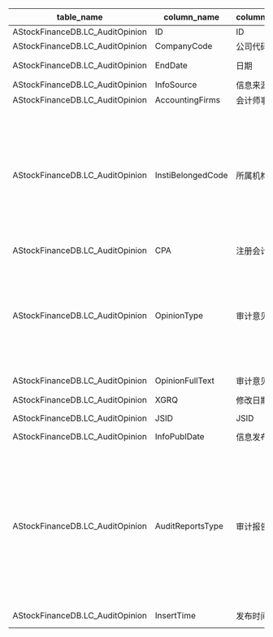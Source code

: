| table_name| column_name | column_description | 注释| Annotation| 数据示例|
|---|---|---|---|---|---|
| AStockFinanceDB.LC_AuditOpinion | ID| ID | | | 608074813802|
| AStockFinanceDB.LC_AuditOpinion | CompanyCode | 公司代码 | | | 425 |
| AStockFinanceDB.LC_AuditOpinion | EndDate | 日期 | | | 2019-03-31 12:00:00.000 |
| AStockFinanceDB.LC_AuditOpinion | InfoSource| 信息来源 | | | 第一季报|
| AStockFinanceDB.LC_AuditOpinion | AccountingFirms | 会计师事务所 | | | null|
| AStockFinanceDB.LC_AuditOpinion | InstiBelongedCode | 所属机构 | 所属机构（InstiBelongedCode）：与“机构基本资料（LC_InstiArchive）”中的“企业编号（CompanyCode）”关联，得到所属机构的基本信息、联系方式等。 | Affiliation (InstiBelongedCode): Associated with the "Institution Basic Information (LC_InstiArchive)" under the "Company Code (CompanyCode)", to obtain the basic information and contact details of the affiliated institution. | null|
| AStockFinanceDB.LC_AuditOpinion | CPA | 注册会计师 | | | null|
| AStockFinanceDB.LC_AuditOpinion | OpinionType | 审计意见类型 | 审计意见类型(OpinionType)与(CT_SystemConst)表中的DM字段关联，令LB = 1051 AND DM IN(1,2,3,,4,5,6,7,10,11)，得到审计意见类型的具体描述：| The audit opinion type (OpinionType) is associated with the DM field in the (CT_SystemConst) table, with LB = 1051 AND DM IN (1,2,3,4,5,6,7,10,11), yielding the specific description of the audit opinion type:| 6 |
| AStockFinanceDB.LC_AuditOpinion | OpinionFullText | 审计意见全文 | | | null|
| AStockFinanceDB.LC_AuditOpinion | XGRQ| 修改日期 | | | 2021-02-12 02:01:19.623 |
| AStockFinanceDB.LC_AuditOpinion | JSID| JSID | | | 666410543562|
| AStockFinanceDB.LC_AuditOpinion | InfoPublDate| 信息发布日期 | | | 2019-04-09 12:00:00.000 |
| AStockFinanceDB.LC_AuditOpinion | AuditReportsType| 审计报告类型 | 审计报告类型(AuditReportsType)与(CT_SystemConst)表中的DM字段关联，令LB = 2244 AND DM IN (1,2)，得到审计报告类型的具体描述：1-财务报表审计报告，2-内部控制审计报告。 | The type of audit report (AuditReportsType) is associated with the DM field in the (CT_SystemConst) table, with LB = 2244 AND DM IN (1,2), yielding the specific description of the audit report type: 1-Financial Statement Audit Report, 2-Internal Control Audit Report. | 1 |
| AStockFinanceDB.LC_AuditOpinion | InsertTime| 发布时间 | | | 2019-04-10 02:00:13.587 |